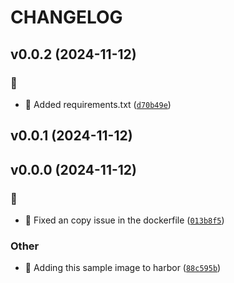 # CHANGELOG

## v0.0.2 (2024-11-12)

### :bug:

* :bug: Added requirements.txt ([`d70b49e`](https://github.com/Westfall-io/python-image-resolution/commit/d70b49edb756c5fd4f2b39f6695984b390493b26))

## v0.0.1 (2024-11-12)

## v0.0.0 (2024-11-12)

### :bug:

* :bug: Fixed an copy issue in the dockerfile ([`013b8f5`](https://github.com/Westfall-io/python-image-resolution/commit/013b8f58f5d647872fceecd637440a072c4ebe9a))

### Other

* :tada: Adding this sample image to harbor ([`88c595b`](https://github.com/Westfall-io/python-image-resolution/commit/88c595b14e96eca90c81651d3caab68826b2a812))
